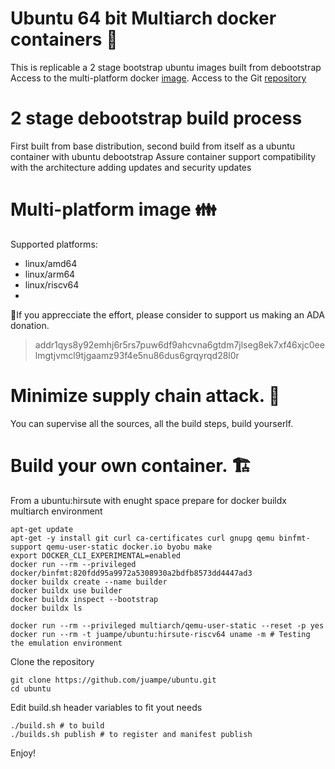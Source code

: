 # Ubuntu 64 bit Multiarch docker containers 🐳
This is replicable a 2 stage bootstrap ubuntu images built from debootstrap
Access to the multi-platform docker [image](https://hub.docker.com/r/juampe/ubuntu).
Access to the Git [repository](https://github.com/juampe/ubuntu)

# 2 stage debootstrap build process
First built from base distribution, second build from itself as a ubuntu container with ubuntu debootstrap
Assure container support compatibility with the architecture adding updates and security updates

# Multi-platform image 👪
Supported platforms:
* linux/amd64
* linux/arm64
* linux/riscv64
* 
🙏If you apprecciate the effort, please consider to support us making an ADA donation.
>addr1qys8y92emhj6r5rs7puw6df9ahcvna6gtdm7jlseg8ek7xf46xjc0eelmgtjvmcl9tjgaamz93f4e5nu86dus6grqyrqd28l0r
# Minimize supply chain attack. 🔗
You can supervise all the sources, all the build steps, build yourserlf.

# Build your own container. 🏗️
From a ubuntu:hirsute with enught space prepare for docker buildx multiarch environment
```
apt-get update
apt-get -y install git curl ca-certificates curl gnupg qemu binfmt-support qemu-user-static docker.io byobu make
export DOCKER_CLI_EXPERIMENTAL=enabled
docker run --rm --privileged docker/binfmt:820fdd95a9972a5308930a2bdfb8573dd4447ad3
docker buildx create --name builder
docker buildx use builder
docker buildx inspect --bootstrap
docker buildx ls

docker run --rm --privileged multiarch/qemu-user-static --reset -p yes 
docker run --rm -t juampe/ubuntu:hirsute-riscv64 uname -m # Testing the emulation environment

```
Clone the repository
```
git clone https://github.com/juampe/ubuntu.git
cd ubuntu
```
Edit build.sh header variables to fit yout needs
```
./build.sh # to build
./builds.sh publish # to register and manifest publish
```

Enjoy!
